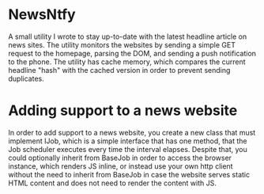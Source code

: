 # NewsNtfy
A small utility I wrote to stay up-to-date with the latest headline article on news sites.
The utility monitors the websites by sending a simple GET request to the homepage, parsing the DOM, and sending a push notification to the phone. The utility has cache memory, which compares the current headline "hash" with the cached version in order to prevent sending duplicates.
 
# Adding support to a news website
In order to add support to a news website, you create a new class that must implement IJob, which is a simple interface that has one method, that the Job scheduler executes every time the interval elapses. Despite that, you could optionally inherit from BaseJob in order to access the browser instance, which renders JS inline, or instead use your own http client without the need to inherit from BaseJob in case the website serves static HTML content and does not need to render the content with JS.
